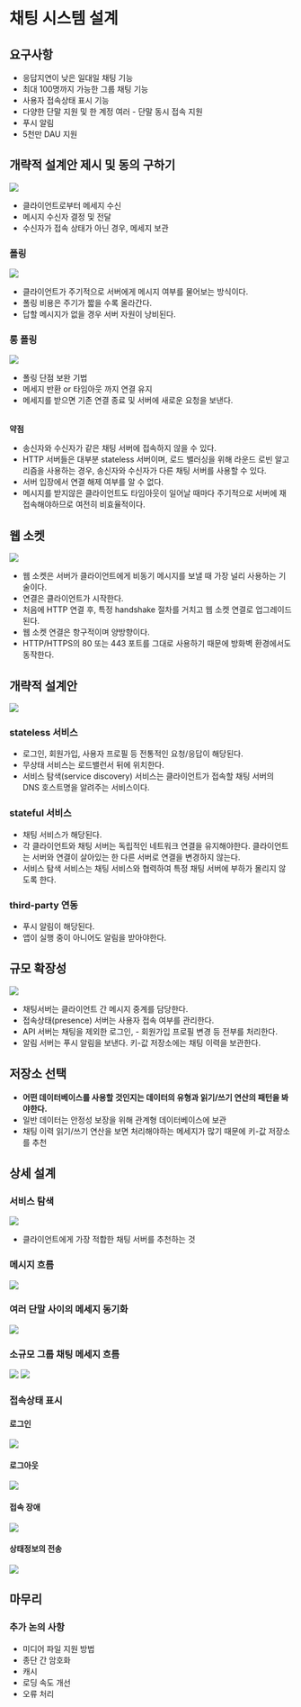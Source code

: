 # 채팅 시스템 설계
## 요구사항
- 응답지연이 낮은 일대일 채팅 기능
- 최대 100명까지 가능한 그룹 채팅 기능
- 사용자 접속상태 표시 기능
- 다양한 단말 지원 및 한 계정 여러 - 단말 동시 접속 지원
- 푸시 알림
- 5천만 DAU 지원

## 개략적 설계안 제시 및 동의 구하기
![](https://velog.velcdn.com/images/ohdowon064/post/adc28b6d-eeb2-4a95-92e0-2fbbe0988b2a/image.png) 
- 클라이언트로부터 메세지 수신
- 메시지 수신자 결정 및 전달
- 수신자가 접속 상태가 아닌 경우, 메세지 보관

### 폴링
![](https://velog.velcdn.com/images/ohdowon064/post/a0f620b4-000f-45ea-a102-176c15d55241/image.png)
- 클라이언트가 주기적으로 서버에게 메시지 여부를 물어보는 방식이다.
- 폴링 비용은 주기가 짧을 수록 올라간다.
- 답할 메시지가 없을 경우 서버 자원이 낭비된다.

### 롱 폴링
![](https://velog.velcdn.com/images/ohdowon064/post/0c47849e-5aeb-42ea-89cf-aea442d04340/image.png)
- 폴링 단점 보완 기법
- 메세지 반환 or 타임아웃 까지 연결 유지
- 메세지를 받으면 기존 연결 종료 및 서버에 새로운 요청을 보낸다.<Br><br>

<strong>약점</strong>
- 송신자와 수신자가 같은 채팅 서버에 접속하지 않을 수 있다.
- HTTP 서버들은 대부분 stateless 서버이며, 로드 밸러싱을 위해 라운드 로빈 알고리즘을 사용하는 경우, 송신자와 수신자가 다른 채팅 서버를 사용할 수 있다.
- 서버 입장에서 연결 해제 여부를 알 수 없다.
- 메시지를 받지않은 클라이언트도 타임아웃이 일어날 때마다 주기적으로 서버에 재접속해야하므로 여전히 비효율적이다.

## 웹 소켓
![](https://velog.velcdn.com/images/ohdowon064/post/bd27d8c8-6b33-48be-8b54-6abca899d665/image.png)
- 웹 소켓은 서버가 클라이언트에게 비동기 메시지를 보낼 때 가장 널리 사용하는 기술이다.
- 연결은 클라이언트가 시작한다.
- 처음에 HTTP 연결 후, 특정 handshake 절차를 거치고 웹 소켓 연결로 업그레이드된다.
- 웹 소켓 연결은 항구적이며 양방향이다.
- HTTP/HTTPS의 80 또는 443 포트를 그대로 사용하기 때문에 방화벽 환경에서도 동작한다.

## 개략적 설계안
![](https://velog.velcdn.com/images/ohdowon064/post/b58345e2-dcf3-42d1-b6d3-f63cc12a0330/image.png)

### stateless 서비스
- 로그인, 회원가입, 사용자 프로필 등 전통적인 요청/응답이 해당된다.
- 무상태 서비스는 로드밸런서 뒤에 위치한다.
- 서비스 탐색(service discovery) 서비스는 클라이언트가 접속할 채팅 서버의 DNS 호스트명을 알려주는 서비스이다.

### stateful 서비스
- 채팅 서비스가 해당된다.
- 각 클라이언트와 채팅 서버는 독립적인 네트워크 연결을 유지해야한다.
클라이언트는 서버와 연결이 살아있는 한 다른 서버로 연결을 변경하지 않는다.
- 서비스 탐색 서비스는 채팅 서비스와 협력하여 특정 채팅 서버에 부하가 몰리지 않도록 한다.

### third-party 연동
- 푸시 알림이 해당된다.
- 앱이 실행 중이 아니어도 알림을 받아야한다.

## 규모 확장성
![](https://velog.velcdn.com/images/ohdowon064/post/9606f457-33bf-4fb4-9caf-c23551857bb2/image.png)

- 채팅서버는 클라이언트 간 메시지 중계를 담당한다.
- 접속상태(presence) 서버는 사용자 접속 여부를 관리한다.
- API 서버는 채팅을 제외한 로그인, - 회원가입 프로필 변경 등 전부를 처리한다.
- 알림 서버는 푸시 알림을 보낸다.
키-값 저장소에는 채팅 이력을 보관한다.

## 저장소 선택
- <strong>어떤 데이터베이스를 사용할 것인지는 데이터의 유형과 읽기/쓰기 연산의 패턴을 봐야한다.</strong>
- 일반 데이터는 안정성 보장을 위해 관계형 데이터베이스에 보관
- 채팅 이력 읽기/쓰기 연산을 보면 처리해야하는 메세지가 많기 때문에 키-값 저장소를 추천

## 상세 설계
### 서비스 탐색
![](https://velog.velcdn.com/images/ohdowon064/post/85e3d0b0-8221-48b5-a6ca-d37f0d8f2728/image.png)
- 클라이언트에게 가장 적합한 채팅 서버를 추천하는 것

### 메시지 흐름 
![](https://velog.velcdn.com/images/ohdowon064/post/b2ffd01b-5ac8-4131-b806-02729774546c/image.png)

### 여러 단말 사이의 메세지 동기화
![](https://velog.velcdn.com/images/ohdowon064/post/2f48cd75-399f-4107-b54d-281be22e9e4f/image.png)

### 소규모 그룹 채팅 메세지 흐름 
![](https://velog.velcdn.com/images/ohdowon064/post/fe46cfee-7417-467c-9801-8c9bf7cf6308/image.png)
![](https://velog.velcdn.com/images/ohdowon064/post/5b357035-b85d-4593-8487-b55a56516f8c/image.png)
### 접속상태 표시

#### 로그인
![](https://velog.velcdn.com/images/ohdowon064/post/5701fa72-84ad-4b28-a70a-3bd7f328fc1b/image.png)
#### 로그아웃
![](https://velog.velcdn.com/images/ohdowon064/post/e5583efc-07f0-4ceb-b087-d06485c07c87/image.png)
#### 접속 장애
![](https://velog.velcdn.com/images/ohdowon064/post/9e839fbe-ea36-43a8-aafd-caac31b1edc4/image.png)
#### 상태정보의 전송
![](https://velog.velcdn.com/images/ohdowon064/post/a992e4fa-822a-488d-96b0-55c4e12874d5/image.png)

## 마무리
### 추가 논의 사항
- 미디어 파일 지원 방법
- 종단 간 암호화
- 캐시
- 로딩 속도 개선
- 오류 처리
